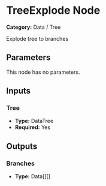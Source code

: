
# TreeExplode Node

**Category:** Data / Tree

Explode tree to branches

## Parameters

This node has no parameters.

## Inputs


### Tree
- **Type:** DataTree
- **Required:** Yes



## Outputs


### Branches
- **Type:** Data[][]




